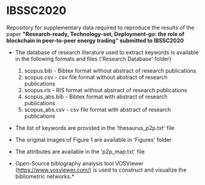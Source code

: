 # IBSSC2020
Repository for supplementary data required to reproduce the results of the paper **"Research-ready, Technology-set, Deployment-go: the role of blockchain in peer-to-peer energy trading" submitted to IBSSC2020**

* The database of research literature used to extract keywords is available in the following formats and files ('Research Database' folder)
  1) scopus.bib - Bibtex format without abstract of research publications
  2) scopus.csv - csv file format without abstract of research publications
  3) scopus.ris - RIS format without abstract of research publications
  4) scopus_abs.bib - Bibtex format with abstract of research publications
  5) scopus_abs.csv - csv file format with abstract of research publications
* The list of keywords <merged keywords> are provided in the 'thesaurus_p2p.txt' file
* The original images of Figure 1 are available in 'Figures' folder
* The attributes are available in the 'p2p_map.txt' file
  
* Open-Source biblography analysis tool VOSViewer (https://www.vosviewer.com/) is used to construct and visualize the bibliometric networks.* 
